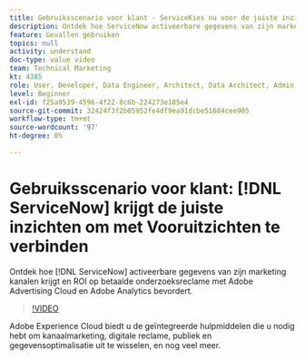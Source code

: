 ```yaml
---
title: Gebruiksscenario voor klant - ServiceKies nu voor de juiste inzichten om verbinding te maken met vooruitzichten
description: Ontdek hoe ServiceNow activeerbare gegevens van zijn marketing kanalen krijgt en ROI op betaalde onderzoeksreclame met Adobe Advertising Cloud en Adobe Analytics bevordert.
feature: Gevallen gebruiken
topics: null
activity: understand
doc-type: value video
team: Technical Marketing
kt: 4385
role: User, Developer, Data Engineer, Architect, Data Architect, Admin, Leader
level: Beginner
exl-id: f25a9539-4596-4f22-8c6b-224273e185e4
source-git-commit: 32424f3f2b05952fe4df9ea91dcbe51684cee905
workflow-type: tm+mt
source-wordcount: '97'
ht-degree: 0%

---
```


# Gebruiksscenario voor klant: [!DNL ServiceNow] krijgt de juiste inzichten om met Vooruitzichten te verbinden

Ontdek hoe [!DNL ServiceNow] activeerbare gegevens van zijn marketing kanalen krijgt en ROI op betaalde onderzoeksreclame met Adobe Advertising Cloud en Adobe Analytics bevordert.

>[!VIDEO](https://video.tv.adobe.com/v/31504/?quality=12)

Adobe Experience Cloud biedt u de geïntegreerde hulpmiddelen die u nodig hebt om kanaalmarketing, digitale reclame, publiek en gegevensoptimalisatie uit te wisselen, en nog veel meer.

